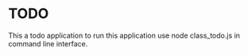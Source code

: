 # TODO
This a todo application
 to run this application use node class_todo.js in command line interface.